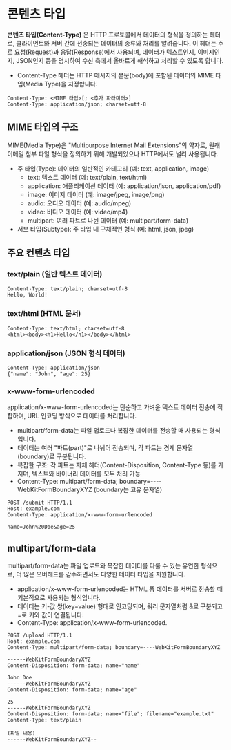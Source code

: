 # 콘텐츠 타입

__콘텐츠 타입(Content-Type)__ 은 HTTP 프로토콜에서 데이터의 형식을 정의하는 헤더로, 클라이언트와 서버 간에 전송되는 데이터의 종류와 처리를 알려줍니다. 이 헤더는 주로 요청(Request)과 응답(Response)에서 사용되며, 데이터가 텍스트인지, 이미지인지, JSON인지 등을 명시하여 수신 측에서 올바르게 해석하고 처리할 수 있도록 합니다.

 - Content-Type 헤더는 HTTP 메시지의 본문(body)에 포함된 데이터의 MIME 타입(Media Type)을 지정합니다.

```
Content-Type: <MIME 타입>[; <추가 파라미터>]
Content-Type: application/json; charset=utf-8
```

## MIME 타입의 구조

MIME(Media Type)은 "Multipurpose Internet Mail Extensions"의 약자로, 원래 이메일 첨부 파일 형식을 정의하기 위해 개발되었으나 HTTP에서도 널리 사용됩니다.

 - 주 타입(Type): 데이터의 일반적인 카테고리 (예: text, application, image)
    - text: 텍스트 데이터 (예: text/plain, text/html)
    - application: 애플리케이션 데이터 (예: application/json, application/pdf)
    - image: 이미지 데이터 (예: image/jpeg, image/png)
    - audio: 오디오 데이터 (예: audio/mpeg)
    - video: 비디오 데이터 (예: video/mp4)
    - multipart: 여러 파트로 나뉜 데이터 (예: multipart/form-data)
 - 서브 타입(Subtype): 주 타입 내 구체적인 형식 (예: html, json, jpeg)

## 주요 컨텐츠 타입

### text/plain (일반 텍스트 데이터)

```
Content-Type: text/plain; charset=utf-8
Hello, World!
```

### text/html (HTML 문서)

```
Content-Type: text/html; charset=utf-8
<html><body><h1>Hello</h1></body></html>
```

### application/json (JSON 형식 데이터)

```
Content-Type: application/json
{"name": "John", "age": 25}
```

### x-www-form-urlencoded

application/x-www-form-urlencoded는 단순하고 가벼운 텍스트 데이터 전송에 적합하며, URL 인코딩 방식으로 데이터를 처리합니다.

 - multipart/form-data는 파일 업로드나 복잡한 데이터를 전송할 때 사용되는 형식입니다.
 - 데이터는 여러 "파트(part)"로 나뉘어 전송되며, 각 파트는 경계 문자열(boundary)로 구분됩니다.
 - 복잡한 구조: 각 파트는 자체 헤더(Content-Disposition, Content-Type 등)를 가지며, 텍스트와 바이너리 데이터를 모두 처리 가능
 - Content-Type: multipart/form-data; boundary=----WebKitFormBoundaryXYZ (boundary는 고유 문자열)
```
POST /submit HTTP/1.1
Host: example.com
Content-Type: application/x-www-form-urlencoded

name=John%20Doe&age=25
```

## multipart/form-data

multipart/form-data는 파일 업로드와 복잡한 데이터를 다룰 수 있는 유연한 형식으로, 더 많은 오버헤드를 감수하면서도 다양한 데이터 타입을 지원합니다.

 - application/x-www-form-urlencoded는 HTML 폼 데이터를 서버로 전송할 때 기본적으로 사용되는 형식입니다.
 - 데이터는 키-값 쌍(key=value) 형태로 인코딩되며, 쿼리 문자열처럼 &로 구분되고 =로 키와 값이 연결됩니다.
 - Content-Type: application/x-www-form-urlencoded.
```
POST /upload HTTP/1.1
Host: example.com
Content-Type: multipart/form-data; boundary=----WebKitFormBoundaryXYZ

------WebKitFormBoundaryXYZ
Content-Disposition: form-data; name="name"

John Doe
------WebKitFormBoundaryXYZ
Content-Disposition: form-data; name="age"

25
------WebKitFormBoundaryXYZ
Content-Disposition: form-data; name="file"; filename="example.txt"
Content-Type: text/plain

(파일 내용)
------WebKitFormBoundaryXYZ--
```

